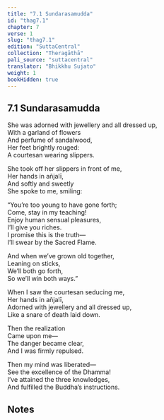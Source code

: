 ```yaml
---
title: "7.1 Sundarasamudda"
id: "thag7.1"
chapter: 7
verse: 1
slug: "thag7.1"
edition: "SuttaCentral"
collection: "Theragāthā"
pali_source: "suttacentral"
translator: "Bhikkhu Sujato"
weight: 1
bookHidden: true
---
```


## 7.1 Sundarasamudda  


She was adorned with jewellery and all dressed up,  
With a garland of flowers  
And perfume of sandalwood,  
Her feet brightly rouged:  
A courtesan wearing slippers.  

She took off her slippers in front of me,  
Her hands in añjalī,  
And softly and sweetly  
She spoke to me, smiling:  

“You’re too young to have gone forth;  
Come, stay in my teaching!  
Enjoy human sensual pleasures,  
I’ll give you riches.  
I promise this is the truth—  
I’ll swear by the Sacred Flame.  

And when we’ve grown old together,  
Leaning on sticks,  
We’ll both go forth,  
So we’ll win both ways.”  

When I saw the courtesan seducing me,  
Her hands in añjalī,  
Adorned with jewellery and all dressed up,  
Like a snare of death laid down.  

Then the realization  
Came upon me—  
The danger became clear,  
And I was firmly repulsed.  

Then my mind was liberated—  
See the excellence of the Dhamma!  
I’ve attained the three knowledges,  
And fulfilled the Buddha’s instructions.

## Notes